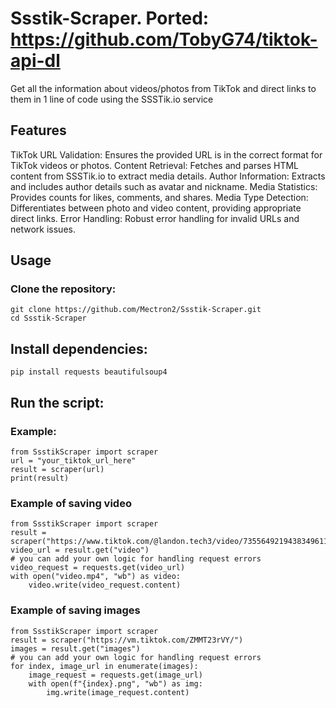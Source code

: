 # Ssstik-Scraper. Ported: https://github.com/TobyG74/tiktok-api-dl
Get all the information about videos/photos from TikTok and direct links to them in 1 line of code using the SSSTik.io service

## Features
TikTok URL Validation: Ensures the provided URL is in the correct format for TikTok videos or photos.
Content Retrieval: Fetches and parses HTML content from SSSTik.io to extract media details.
Author Information: Extracts and includes author details such as avatar and nickname.
Media Statistics: Provides counts for likes, comments, and shares.
Media Type Detection: Differentiates between photo and video content, providing appropriate direct links.
Error Handling: Robust error handling for invalid URLs and network issues.

## Usage
### Clone the repository:
```
git clone https://github.com/Mectron2/Ssstik-Scraper.git
cd Ssstik-Scraper
```

## Install dependencies:
```
pip install requests beautifulsoup4
```

## Run the script:

### Example:
```
from SsstikScraper import scraper
url = "your_tiktok_url_here"
result = scraper(url)
print(result)
```
### Example of saving video
```
from SsstikScraper import scraper
result = scraper("https://www.tiktok.com/@landon.tech3/video/7355649219438349611")
video_url = result.get("video")
# you can add your own logic for handling request errors
video_request = requests.get(video_url)
with open("video.mp4", "wb") as video:
    video.write(video_request.content)
```
### Example of saving images
```
from SsstikScraper import scraper
result = scraper("https://vm.tiktok.com/ZMMT23rVY/")
images = result.get("images")
# you can add your own logic for handling request errors
for index, image_url in enumerate(images):
    image_request = requests.get(image_url)
    with open(f"{index}.png", "wb") as img:
        img.write(image_request.content)
```
